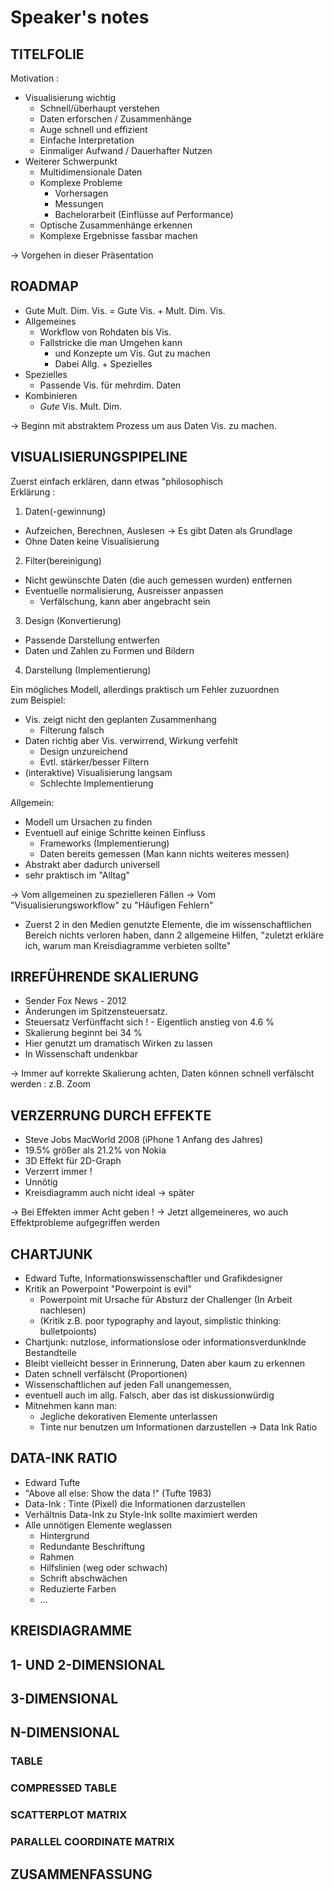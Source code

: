 # Speaker's notes

## TITELFOLIE
Motivation :
- Visualisierung wichtig
  - Schnell/überhaupt verstehen
  - Daten erforschen / Zusammenhänge
  - Auge schnell und effizient
  - Einfache Interpretation
  - Einmaliger Aufwand / Dauerhafter Nutzen
- Weiterer Schwerpunkt
  - Multidimensionale Daten
  - Komplexe Probleme
    - Vorhersagen
    - Messungen
    - Bachelorarbeit (Einflüsse auf Performance)
  - Optische Zusammenhänge erkennen
  - Komplexe Ergebnisse fassbar machen

-> Vorgehen in dieser Präsentation
## ROADMAP
- Gute Mult. Dim. Vis. = Gute Vis. + Mult. Dim. Vis.
- Allgemeines
  - Workflow von Rohdaten bis Vis.
  - Fallstricke die man Umgehen kann
    - und Konzepte um Vis. Gut zu machen
    - Dabei Allg. + Spezielles
- Spezielles
  - Passende Vis. für mehrdim. Daten
- Kombinieren
  - *Gute* Vis. Mult. Dim.

-> Beginn mit abstraktem Prozess um aus Daten Vis. zu machen.

## VISUALISIERUNGSPIPELINE
Zuerst einfach erklären, dann etwas "philosophisch  
Erklärung :
1. Daten(-gewinnung)
  - Aufzeichen, Berechnen, Auslesen -> Es gibt Daten als Grundlage
  - Ohne Daten keine Visualisierung
2. Filter(bereinigung)
  - Nicht gewünschte Daten (die auch gemessen wurden) entfernen
  - Eventuelle normalisierung, Ausreisser anpassen
    - Verfälschung, kann aber angebracht sein
3. Design (Konvertierung)
  - Passende Darstellung entwerfen
  - Daten und Zahlen zu Formen und Bildern
4. Darstellung (Implementierung)

Ein mögliches Modell, allerdings praktisch um Fehler zuzuordnen  
zum Beispiel:
- Vis. zeigt nicht den geplanten Zusammenhang
  - Filterung falsch
- Daten richtig aber Vis. verwirrend, Wirkung verfehlt
  - Design unzureichend
  - Evtl. stärker/besser Filtern
- (interaktive) Visualisierung langsam
  - Schlechte Implementierung

Allgemein:
- Modell um Ursachen zu finden
- Eventuell auf einige Schritte keinen Einfluss
  - Frameworks (Implementierung)
  - Daten bereits gemessen (Man kann nichts weiteres messen)
- Abstrakt aber dadurch universell
- sehr praktisch im "Alltag"

-> Vom allgemeinen zu spezielleren Fällen
-> Vom "Visualisierungsworkflow" zu "Häufigen Fehlern"
- Zuerst 2 in den Medien genutzte Elemente, die im wissenschaftlichen Bereich nichts verloren haben, dann 2 allgemeine Hilfen, "zuletzt erkläre ich, warum man Kreisdiagramme verbieten sollte"

## IRREFÜHRENDE SKALIERUNG
- Sender Fox News - 2012  
- Änderungen im Spitzensteuersatz.  
- Steuersatz Verfünffacht sich ! - Eigentlich anstieg von 4.6 %  
- Skalierung beginnt bei 34 %  
- Hier genutzt um dramatisch Wirken zu lassen  
- In Wissenschaft undenkbar

-> Immer auf korrekte Skalierung achten, Daten können schnell verfälscht werden : z.B. Zoom

## VERZERRUNG DURCH EFFEKTE
- Steve Jobs MacWorld 2008 (iPhone 1 Anfang des Jahres)
- 19.5% größer als 21.2% von Nokia
- 3D Effekt für 2D-Graph
- Verzerrt immer !
- Unnötig
- Kreisdiagramm auch nicht ideal -> später

-> Bei Effekten immer Acht geben !
-> Jetzt allgemeineres, wo auch Effektprobleme aufgegriffen werden

## CHARTJUNK
- Edward Tufte, Informationswissenschaftler und Grafikdesigner
- Kritik an Powerpoint "Powerpoint is evil"
  - Powerpoint mit Ursache für Absturz der Challenger (In Arbeit nachlesen)
  - (Kritik z.B. poor typography and layout, simplistic thinking: bulletpoionts)
- Chartjunk: nutzlose, informationslose oder informationsverdunklnde Bestandteile
- Bleibt vielleicht besser in Erinnerung, Daten aber kaum zu erkennen
- Daten schnell verfälscht (Proportionen)
- Wissenschaftlichen auf jeden Fall unangemessen,
- eventuell auch im allg. Falsch, aber das ist diskussionwürdig
- Mitnehmen kann man:
  - Jegliche dekorativen Elemente unterlassen
  - Tinte nur benutzen um Informationen darzustellen -> Data Ink Ratio

## DATA-INK RATIO
- Edward Tufte
- "Above all else: Show the data !" (Tufte 1983)
- Data-Ink : Tinte (Pixel) die Informationen darzustellen
- Verhältnis Data-Ink zu Style-Ink sollte maximiert werden
- Alle unnötigen Elemente weglassen
  - Hintergrund
  - Redundante Beschriftung
  - Rahmen
  - Hilfslinien (weg oder schwach)
  - Schrift abschwächen
  - Reduzierte Farben
  - ...

## KREISDIAGRAMME
## 1- UND 2-DIMENSIONAL
## 3-DIMENSIONAL
## N-DIMENSIONAL
### TABLE
### COMPRESSED TABLE
### SCATTERPLOT MATRIX
### PARALLEL COORDINATE MATRIX
## ZUSAMMENFASSUNG
